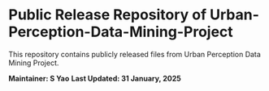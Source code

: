 # Public Release Repository of Urban-Perception-Data-Mining-Project
This repository contains publicly released files from Urban Perception Data Mining Project.

**Maintainer: S Yao**
**Last Updated: 31 January, 2025**
